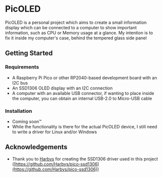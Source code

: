 # PicOLED

PicOLED is a personal project which aims to create a small information display which can be connected to a computer to
show important information, such as CPU or Memory usage at a glance. My intention is to fix it inside my computer's
case, behind the tempered glass side panel

## Getting Started

### Requirements

- A Raspberry Pi Pico or other RP2040-based development board with an I2C bus
- An SSD1306 OLED display with an I2C connection
- A computer with an available USB connector, if wanting to place inside the computer, you can obtain an internal
USB-2.0 to Micro-USB cable

### Installation

- Coming soon™
- While the functionality is there for the actual PicOLED device, I still need to write a driver for Linux and/or Windows

## Acknowledgements

- Thank you to [Harbys](https://github.com/Harbys) for creating the SSD1306 driver used in this project
([https://github.com/Harbys/pico-ssd1306](https://github.com/Harbys/pico-ssd1306))
